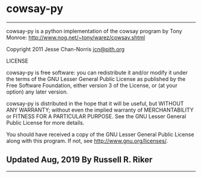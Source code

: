 
# cowsay-py
---

cowsay-py is a python implementation of the cowsay program by Tony Monroe: http://www.nog.net/~tony/warez/cowsay.shtml

Copyright 2011 Jesse Chan-Norris <jcn@pith.org>


LICENSE

cowsay-py is free software: you can redistribute it and/or modify
it under the terms of the GNU Lesser General Public License as published by
the Free Software Foundation, either version 3 of the License, or
(at your option) any later version.

cowsay-py is distributed in the hope that it will be useful,
but WITHOUT ANY WARRANTY; without even the implied warranty of
MERCHANTABILITY or FITNESS FOR A PARTICULAR PURPOSE.  See the
GNU Lesser General Public License for more details.

You should have received a copy of the GNU Lesser General Public License
along with this program.  If not, see <http://www.gnu.org/licenses/>.

## Updated Aug, 2019 By Russell R. Riker
---


